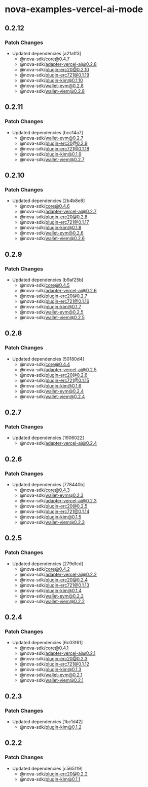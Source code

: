 # nova-examples-vercel-ai-mode

## 0.2.12

### Patch Changes

- Updated dependencies [a21a1f3]
  - @nova-sdk/core@0.4.7
  - @nova-sdk/adapter-vercel-ai@0.2.8
  - @nova-sdk/plugin-erc20@0.2.10
  - @nova-sdk/plugin-erc721@0.1.19
  - @nova-sdk/plugin-kim@0.1.10
  - @nova-sdk/wallet-evm@0.2.8
  - @nova-sdk/wallet-viem@0.2.8

## 0.2.11

### Patch Changes

- Updated dependencies [bcc14a7]
  - @nova-sdk/wallet-evm@0.2.7
  - @nova-sdk/plugin-erc20@0.2.9
  - @nova-sdk/plugin-erc721@0.1.18
  - @nova-sdk/plugin-kim@0.1.9
  - @nova-sdk/wallet-viem@0.2.7

## 0.2.10

### Patch Changes

- Updated dependencies [2b4b8e8]
  - @nova-sdk/core@0.4.6
  - @nova-sdk/adapter-vercel-ai@0.2.7
  - @nova-sdk/plugin-erc20@0.2.8
  - @nova-sdk/plugin-erc721@0.1.17
  - @nova-sdk/plugin-kim@0.1.8
  - @nova-sdk/wallet-evm@0.2.6
  - @nova-sdk/wallet-viem@0.2.6

## 0.2.9

### Patch Changes

- Updated dependencies [b9af25b]
  - @nova-sdk/core@0.4.5
  - @nova-sdk/adapter-vercel-ai@0.2.6
  - @nova-sdk/plugin-erc20@0.2.7
  - @nova-sdk/plugin-erc721@0.1.16
  - @nova-sdk/plugin-kim@0.1.7
  - @nova-sdk/wallet-evm@0.2.5
  - @nova-sdk/wallet-viem@0.2.5

## 0.2.8

### Patch Changes

- Updated dependencies [50180d4]
  - @nova-sdk/core@0.4.4
  - @nova-sdk/adapter-vercel-ai@0.2.5
  - @nova-sdk/plugin-erc20@0.2.6
  - @nova-sdk/plugin-erc721@0.1.15
  - @nova-sdk/plugin-kim@0.1.6
  - @nova-sdk/wallet-evm@0.2.4
  - @nova-sdk/wallet-viem@0.2.4

## 0.2.7

### Patch Changes

- Updated dependencies [1906022]
  - @nova-sdk/adapter-vercel-ai@0.2.4

## 0.2.6

### Patch Changes

- Updated dependencies [778440b]
  - @nova-sdk/core@0.4.3
  - @nova-sdk/wallet-evm@0.2.3
  - @nova-sdk/adapter-vercel-ai@0.2.3
  - @nova-sdk/plugin-erc20@0.2.5
  - @nova-sdk/plugin-erc721@0.1.14
  - @nova-sdk/plugin-kim@0.1.5
  - @nova-sdk/wallet-viem@0.2.3

## 0.2.5

### Patch Changes

- Updated dependencies [279dfcd]
  - @nova-sdk/core@0.4.2
  - @nova-sdk/adapter-vercel-ai@0.2.2
  - @nova-sdk/plugin-erc20@0.2.4
  - @nova-sdk/plugin-erc721@0.1.13
  - @nova-sdk/plugin-kim@0.1.4
  - @nova-sdk/wallet-evm@0.2.2
  - @nova-sdk/wallet-viem@0.2.2

## 0.2.4

### Patch Changes

- Updated dependencies [6c03f61]
  - @nova-sdk/core@0.4.1
  - @nova-sdk/adapter-vercel-ai@0.2.1
  - @nova-sdk/plugin-erc20@0.2.3
  - @nova-sdk/plugin-erc721@0.1.12
  - @nova-sdk/plugin-kim@0.1.3
  - @nova-sdk/wallet-evm@0.2.1
  - @nova-sdk/wallet-viem@0.2.1

## 0.2.3

### Patch Changes

- Updated dependencies [1bc1d42]
  - @nova-sdk/plugin-kim@0.1.2

## 0.2.2

### Patch Changes

- Updated dependencies [c565119]
  - @nova-sdk/plugin-erc20@0.2.2
  - @nova-sdk/plugin-kim@0.1.1
